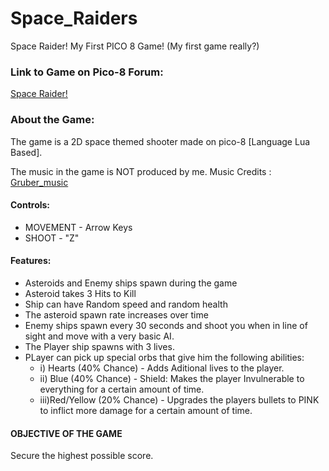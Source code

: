 # Space_Raiders
Space Raider! My First PICO 8 Game! (My first game really?)

### Link to Game on Pico-8 Forum:
[Space Raider!](https://www.lexaloffle.com/bbs/?tid=36628)

### About the Game:

The game is a 2D space themed shooter made on pico-8 [Language Lua Based].

The music in the game is NOT produced by me. 
Music Credits : [Gruber_music](https://www.twitter.com/gruber_music)

#### Controls:
* MOVEMENT - Arrow Keys
* SHOOT - "Z"

#### Features:
* Asteroids and Enemy ships spawn during the game
* Asteroid takes 3 Hits to Kill
* Ship can have Random speed and random health
* The asteroid spawn rate increases over time
* Enemy ships spawn every 30 seconds and shoot you when in line of sight and move with a very basic AI.
* The Player ship spawns with 3 lives.
* PLayer can pick up special orbs that give him the following abilities:
  * i)  Hearts      (40% Chance)		- Adds Aditional lives to the player.
  * ii) Blue        (40% Chance)		- Shield: Makes the player Invulnerable to everything for a certain amount of time.
  * iii)Red/Yellow  (20% Chance)		- Upgrades the players bullets to PINK to inflict more damage for a certain amount of time.


#### OBJECTIVE OF THE GAME
Secure the highest possible score. 
